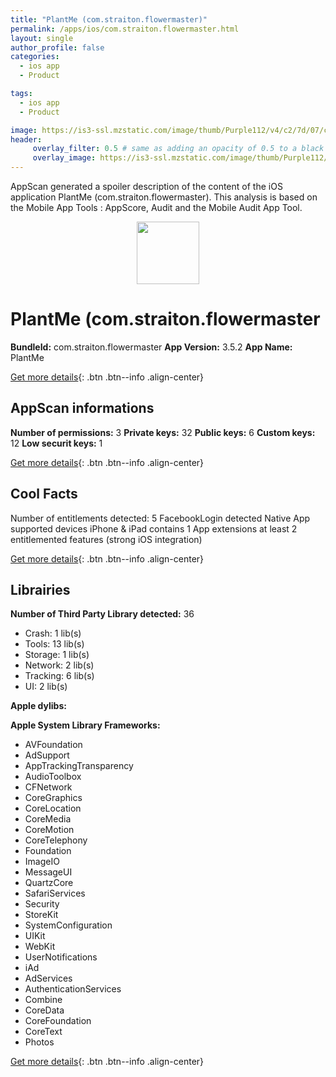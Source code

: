 ```yaml
---
title: "PlantMe (com.straiton.flowermaster)"
permalink: /apps/ios/com.straiton.flowermaster.html
layout: single
author_profile: false
categories: 
  - ios app 
  - Product 

tags: 
  - ios app 
  - Product 

image: https://is3-ssl.mzstatic.com/image/thumb/Purple112/v4/c2/7d/07/c27d07c4-693c-2bbd-53be-5fbf1ba9d2fb/AppIcon-0-1x_U007emarketing-0-7-0-sRGB-85-220.jpeg/512x512bb.jpg
header: 
     overlay_filter: 0.5 # same as adding an opacity of 0.5 to a black background
     overlay_image: https://is3-ssl.mzstatic.com/image/thumb/Purple112/v4/c2/7d/07/c27d07c4-693c-2bbd-53be-5fbf1ba9d2fb/AppIcon-0-1x_U007emarketing-0-7-0-sRGB-85-220.jpeg/512x512bb.jpg
---
```

AppScan generated a spoiler description of the content of the iOS application PlantMe (com.straiton.flowermaster). This analysis is based on the Mobile App Tools : AppScore, Audit and the Mobile Audit App Tool.

  
  
<div style="text-align: center;"><img src="https://is3-ssl.mzstatic.com/image/thumb/Purple112/v4/c2/7d/07/c27d07c4-693c-2bbd-53be-5fbf1ba9d2fb/AppIcon-0-1x_U007emarketing-0-7-0-sRGB-85-220.jpeg/512x512bb.jpg" width="100" height="100"></div>  
  
# PlantMe (com.straiton.flowermaster

**BundleId:** com.straiton.flowermaster
**App Version:** 3.5.2
**App Name:** PlantMe


[Get more details](/pricing.html){: .btn .btn--info .align-center}  
  
## AppScan informations 

**Number of permissions:** 3
**Private keys:** 32
**Public keys:** 6
**Custom keys:** 12
**Low securit keys:** 1
  
[Get more details](/pricing.html){: .btn .btn--info .align-center}

## Cool Facts

Number of entitlements detected: 5
FacebookLogin detected
Native App
supported devices iPhone & iPad
contains 1 App extensions
at least 2 entitlemented features (strong iOS integration)
  
[Get more details](/pricing.html){: .btn .btn--info .align-center}

## Librairies 
**Number of Third Party Library detected:** 36
- Crash: 1 lib(s)
- Tools: 13 lib(s)
- Storage: 1 lib(s)
- Network: 2 lib(s)
- Tracking: 6 lib(s)
- UI: 2 lib(s)

**Apple dylibs:**


**Apple System Library Frameworks:**
- AVFoundation
- AdSupport
- AppTrackingTransparency
- AudioToolbox
- CFNetwork
- CoreGraphics
- CoreLocation
- CoreMedia
- CoreMotion
- CoreTelephony
- Foundation
- ImageIO
- MessageUI
- QuartzCore
- SafariServices
- Security
- StoreKit
- SystemConfiguration
- UIKit
- WebKit
- UserNotifications
- iAd
- AdServices
- AuthenticationServices
- Combine
- CoreData
- CoreFoundation
- CoreText
- Photos


  
[Get more details](/pricing.html){: .btn .btn--info .align-center}

